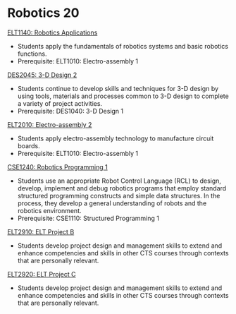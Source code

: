 # Robotics 20

[ELT1140: Robotics Applications](ELT1140.md)

* Students apply the fundamentals of robotics systems and basic robotics functions.
* Prerequisite: ELT1010: Electro-assembly 1

[DES2045: 3-D Design 2](DES2045.md)

* Students continue to develop skills and techniques for 3-D design by using tools, materials and processes common to 3-D design to complete a variety of project activities.
* Prerequisite: DES1040: 3-D Design 1

[ELT2010: Electro-assembly 2](ELT2010.md)

* Students apply electro-assembly technology to manufacture circuit boards.
* Prerequisite: ELT1010: Electro-assembly 1

[CSE1240: Robotics Programming 1](CSE1240.md)

* Students use an appropriate Robot Control Language (RCL) to design, develop, implement and debug robotics programs that employ standard structured programming constructs and simple data structures. In the process, they develop a general understanding of robots and the robotics environment.
* Prerequisite: CSE1110: Structured Programming 1

[ELT2910: ELT Project B](ELT2910.md)

* Students develop project design and management skills to extend and enhance competencies and skills in other CTS courses through contexts that are personally relevant.

[ELT2920: ELT Project C](ELT2920.md)

* Students develop project design and management skills to extend and enhance competencies and skills in other CTS courses through contexts that are personally relevant.
